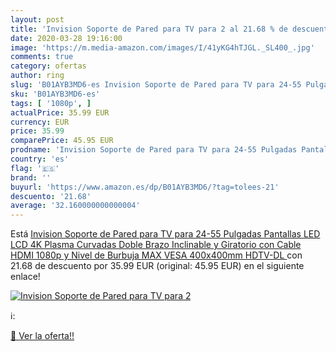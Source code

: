 ```yaml
---
layout: post
title: 'Invision Soporte de Pared para TV para 2 al 21.68 % de descuento'
date: 2020-03-28 19:16:00
image: 'https://m.media-amazon.com/images/I/41yKG4hTJGL._SL400_.jpg'
comments: true
category: ofertas
author: ring
slug: 'B01AYB3MD6-es Invision Soporte de Pared para TV para 24-55 Pulgadas...'
sku: 'B01AYB3MD6-es'
tags: [ '1080p', ]
actualPrice: 35.99 EUR
currency: EUR
price: 35.99
comparePrice: 45.95 EUR
prodname: 'Invision Soporte de Pared para TV para 24-55 Pulgadas Pantallas LED LCD 4K Plasma Curvadas  Doble Brazo  Inclinable y Giratorio con Cable HDMI 1080p y Nivel de Burbuja  MAX VESA 400x400mm  HDTV-DL '
country: 'es'
flag: '🇪🇸'
brand: ''
buyurl: 'https://www.amazon.es/dp/B01AYB3MD6/?tag=tolees-21'
descuento: '21.68'
average: '32.160000000000004'
---
```


Está [Invision Soporte de Pared para TV para 24-55 Pulgadas Pantallas LED LCD 4K Plasma Curvadas  Doble Brazo  Inclinable y Giratorio con Cable HDMI 1080p y Nivel de Burbuja  MAX VESA 400x400mm  HDTV-DL ](https://www.amazon.es/dp/B01AYB3MD6/?tag=tolees-21) con 21.68 de descuento por 35.99 EUR (original: 45.95 EUR) en el siguiente enlace!

[![Invision Soporte de Pared para TV para 2](https://m.media-amazon.com/images/I/41yKG4hTJGL._SL400_.jpg)](https://www.amazon.es/dp/B01AYB3MD6/?tag=tolees-21)

ℹ️:


[🛒 Ver la oferta!!](https://www.amazon.es/dp/B01AYB3MD6/?tag=tolees-21)
